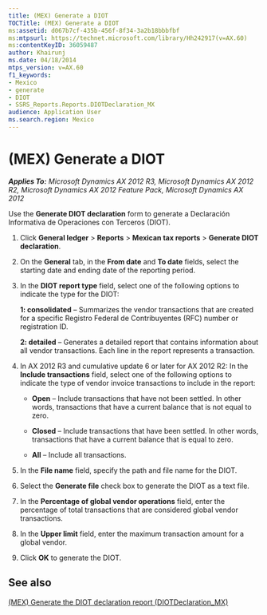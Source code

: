 ```yaml
---
title: (MEX) Generate a DIOT
TOCTitle: (MEX) Generate a DIOT
ms:assetid: d067b7cf-435b-456f-8f34-3a2b18bbbfbf
ms:mtpsurl: https://technet.microsoft.com/library/Hh242917(v=AX.60)
ms:contentKeyID: 36059487
author: Khairunj
ms.date: 04/18/2014
mtps_version: v=AX.60
f1_keywords:
- Mexico
- generate
- DIOT
- SSRS_Reports.Reports.DIOTDeclaration_MX
audience: Application User
ms.search.region: Mexico
---
```


# (MEX) Generate a DIOT 


_**Applies To:** Microsoft Dynamics AX 2012 R3, Microsoft Dynamics AX 2012 R2, Microsoft Dynamics AX 2012 Feature Pack, Microsoft Dynamics AX 2012_

Use the **Generate DIOT declaration** form to generate a Declaración Informativa de Operaciones con Terceros (DIOT).

1.  Click **General ledger** \> **Reports** \> **Mexican tax reports** \> **Generate DIOT declaration**.

2.  On the **General** tab, in the **From date** and **To date** fields, select the starting date and ending date of the reporting period.

3.  In the **DIOT report type** field, select one of the following options to indicate the type for the DIOT:
    
    **1: consolidated** – Summarizes the vendor transactions that are created for a specific Registro Federal de Contribuyentes (RFC) number or registration ID.
    
    **2: detailed** – Generates a detailed report that contains information about all vendor transactions. Each line in the report represents a transaction.

4.  In AX 2012 R3 and cumulative update 6 or later for AX 2012 R2: In the **Include transactions** field, select one of the following options to indicate the type of vendor invoice transactions to include in the report:
    
      - **Open** – Include transactions that have not been settled. In other words, transactions that have a current balance that is not equal to zero.
    
      - **Closed** – Include transactions that have been settled. In other words, transactions that have a current balance that is equal to zero.
    
      - **All** – Include all transactions.

5.  In the **File name** field, specify the path and file name for the DIOT.

6.  Select the **Generate file** check box to generate the DIOT as a text file.

7.  In the **Percentage of global vendor operations** field, enter the percentage of total transactions that are considered global vendor transactions.

8.  In the **Upper limit** field, enter the maximum transaction amount for a global vendor.

9.  Click **OK** to generate the DIOT.

## See also

[(MEX) Generate the DIOT declaration report (DIOTDeclaration\_MX)](mex-generate-the-diot-declaration-report-diotdeclaration-mx.md)

  


